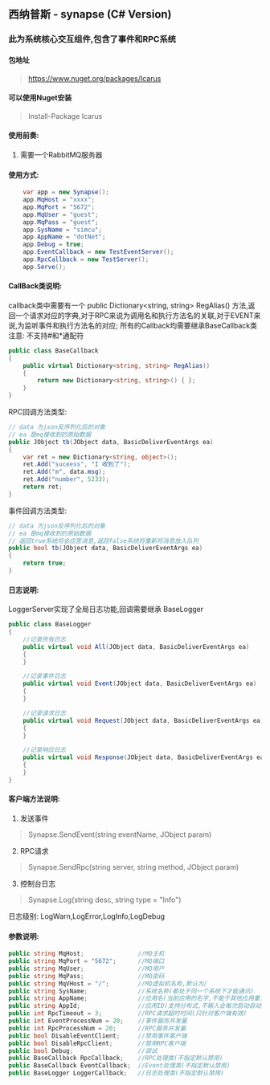 ﻿## 西纳普斯 - synapse (C# Version)

### 此为系统核心交互组件,包含了事件和RPC系统

#### 包地址
> https://www.nuget.org/packages/Icarus

#### 可以使用Nuget安装
> Install-Package Icarus

#### 使用前奏:
1. 需要一个RabbitMQ服务器

#### 使用方式:
```C#
    var app = new Synapse();
    app.MqHost = "xxxx";
    app.MqPort = "5672";
    app.MqUser = "guest";
    app.MqPass = "guest";
    app.SysName = "simcu";
    app.AppName = "dotNet";
    app.Debug = true;
    app.EventCallback = new TestEventServer();
    app.RpcCallback = new TestServer();
    app.Serve();
```

#### CallBack类说明:
callback类中需要有一个 public Dictionary<string, string> RegAlias() 方法,返回一个请求对应的字典,对于RPC来说为调用名和执行方法名的关联,对于EVENT来说,为监听事件和执行方法名的对应;
所有的Callback均需要继承BaseCallback类
注意: 不支持#和*通配符
```C#
public class BaseCallback
{
    public virtual Dictionary<string, string> RegAlias()
    {
        return new Dictionary<string, string>() { };
    }
}
```
RPC回调方法类型:
```C#
// data 为json反序列化后的对象
// ea 是mq接收到的原始数据
public JObject tb(JObject data, BasicDeliverEventArgs ea)
{
    var ret = new Dictionary<string, object>();
    ret.Add("suceess", "I 收到了");
    ret.Add("m", data.msg);
    ret.Add("number", 5233);
    return ret;
}
```

事件回调方法类型:
```C#
// data 为json反序列化后的对象
// ea 是mq接收到的原始数据
// 返回true系统将会应答消息,返回false系统将重新将消息放入队列
public bool tb(JObject data, BasicDeliverEventArgs ea)
{
    return true;
}
```
#### 日志说明:
LoggerServer实现了全局日志功能,回调需要继承 BaseLogger
```C#
public class BaseLogger
{
    //记录所有日志
    public virtual void All(JObject data, BasicDeliverEventArgs ea)
    {
    }

    //记录事件日志
    public virtual void Event(JObject data, BasicDeliverEventArgs ea)
    {
    }

    //记录请求日志
    public virtual void Request(JObject data, BasicDeliverEventArgs ea)
    {
    }

    //记录响应日志
    public virtual void Response(JObject data, BasicDeliverEventArgs ea)
    {
    }
}
```

#### 客户端方法说明:
1. 发送事件
> Synapse.SendEvent(string eventName, JObject param)

2. RPC请求
> Synapse.SendRpc(string server, string method, JObject param)

3. 控制台日志
> Synapse.Log(string desc, string type = "Info")

日志级别: LogWarn,LogError,LogInfo,LogDebug

#### 参数说明:

```C#
public string MqHost;               //MQ主机
public string MqPort = "5672";      //MQ端口
public string MqUser;               //MQ用户
public string MqPass;               //MQ密码
public string MqVHost = "/";        //MQ虚拟机名称,默认为/
public string SysName;              //系统名称(都处于同一个系统下才能通讯)
public string AppName;              //应用名(当前应用的名字,不能于其他应用重复)
public string AppId;                //应用ID(支持分布式,不输入会每次启动自动随机生成)
public int RpcTimeout = 3;          //RPC请求超时时间(只针对客户端有效)
public int EventProcessNum = 20;    //事件服务并发量
public int RpcProcessNum = 20;      //RPC服务并发量
public bool DisableEventClient;     //禁用事件客户端
public bool DisableRpcClient;       //禁用RPC客户端
public bool Debug;                  //调试
public BaseCallback RpcCallback;    //RPC处理类(不指定默认禁用)
public BaseCallback EventCallback;  //Event处理类(不指定默认禁用)
public BaseLogger LoggerCallback;   //日志处理类(不指定默认禁用)
```